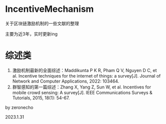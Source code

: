 # IncentiveMechanism
关于区块链激励机制的一些文献的整理

主要为近3年，实时更新ing





# 综述类

1. 激励机制最新的全面综述：Maddikunta P K R, Pham Q V, Nguyen D C, et al. Incentive techniques for the internet of things: a survey[J]. Journal of Network and Computer Applications, 2022: 103464.
2. 群智感知的第一篇综述：Zhang X, Yang Z, Sun W, et al. Incentives for mobile crowd sensing: A survey[J]. IEEE Communications Surveys & Tutorials, 2015, 18(1): 54-67.











by zeronecho

2023.1.31
